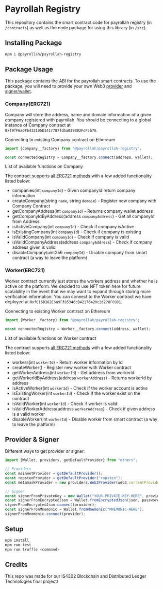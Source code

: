 # Payrollah Registry

This repository contains the smart contract code for payrollah registry (in `/contracts`) as well as the node package for using this library (in `/src`).

## Installing Package

```sh
npm i @payrollah/payrollah-registry
```

## Package Usage

This package contains the ABI for the payrollah smart contracts. To use the package, you will need to provide your own Web3 [provider](https://docs.ethers.io/ethers.js/html/api-providers.html) and [signer/wallet](https://docs.ethers.io/ethers.js/html/api-wallet.html).

### Company(ERC721)

Company will store the address, name and domain information of a given company registered with payrollah. You should be connecting to a global instance of Company contract at `0xf9fF6a0Fb432105D1417787fd5a039B02FcFcb78`. 

Connecting to existing Company contract on Ethereum

```ts
import {Company__factory} from "@payrollah/payrollah-registry";

const connectedRegistry = Company__factory.connect(address, wallet);
```

List of available functions on Company

The contract supports [all ERC721 methods](http://erc721.org/) with a few added functionality listed below:

- companies(int `companyId`) - Given companyId return company information
- createCompany(string `name`, string `domain`) - Register new company with Company Contract
- getCompanyAddress(int `companyId`) - Returns company wallet address
- getCompanyIdByAddress(address `companyAddress`) - Get all companyId from Address
- isActiveCompany(int `companyId`) - Check if company isActive
- isExistingCompany(int `companyId`) - Check if company is existing
- isValidCompany(int `companyId`) - Check if company is valid
- isValidCompanyAddress(address `companyAddress`) - Check if company address given is valid
- disableCompany(uint256 `companyId`) - Disable company from smart contract (a way to leave the platform)

### Worker(ERC721)

Worker contract currently just stores the workers address and whether he is active on the platform. We decided to use NFT token here for future scalability in the event that we may want to expand through storing more verification information. You can connect to the Worker contract we have deployed at `0xfC16D162C6a9Ff85346cB42176428c26278F09D1`.

Connecting to existing Worker contract on Ethereum
```ts
import {Worker__factory} from "@payrollah/payrollah-registry";

const connectedRegistry = Worker__factory.connect(address, wallet);
```

List of available functions on Worker contract

The contract supports [all ERC721 methods](http://erc721.org/) with a few added functionality listed below:

- workers(int `workerId`) - Return worker information by id
- createWorker() - Register new worker with Worker contract
- getWorkerAddress(int `workerId`) - Get address from workerId
- getWorkerIdByAddress(address `workerAddress`) - Returns workerId by address
- isActiveWorker(int `workerId`) - Check if the worker account is active
- isExistingWorker(int `workerId`) - Check if the worker exist on the contract
- isValidWorker(int `workerId`) - Check if worker is valid
- isValidWorkerAddress(address `workerAddress`) - Check if given address is a valid worker
- disableWorker(int `workerId`) - Disable worker from smart contract (a way to leave the platform)

## Provider & Signer

Different ways to get provider or signer:

```ts
import {Wallet, providers, getDefaultProvider} from "ethers";

// Providers
const mainnetProvider = getDefaultProvider();
const ropstenProvider = getDefaultProvider("ropsten");
const metamaskProvider = new providers.Web3Provider(web3.currentProvider); // Will change network automatically

// Signer
const signerFromPrivateKey = new Wallet("YOUR-PRIVATE-KEY-HERE", provider);
const signerFromEncryptedJson = Wallet.fromEncryptedJson(json, password);
signerFromEncryptedJson.connect(provider);
const signerFromMnemonic = Wallet.fromMnemonic("MNEMONIC-HERE");
signerFromMnemonic.connect(provider);
```

## Setup

```sh
npm install
npm run test
npm run truffle <command>
```

## Credits

This repo was made for our IS4302 Blockchain and Distributed Ledger Technologies final project!

